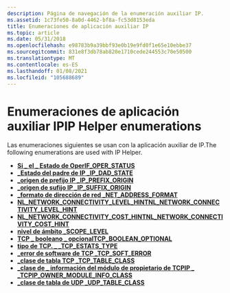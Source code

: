 ```yaml
---
description: Página de navegación de la enumeración auxiliar IP.
ms.assetid: 1c73fe50-8a0d-4462-bf8a-fc53d8153eda
title: Enumeraciones de aplicación auxiliar IP
ms.topic: article
ms.date: 05/31/2018
ms.openlocfilehash: e98783b9a39bbf93e0b19e9fd0f1e65e10ebbe37
ms.sourcegitcommit: 831e8f3db78ab820e1710cede244553c70e50500
ms.translationtype: MT
ms.contentlocale: es-ES
ms.lasthandoff: 01/08/2021
ms.locfileid: "105688689"
---
```

# <a name="ip-helper-enumerations"></a><span data-ttu-id="5d77f-103">Enumeraciones de aplicación auxiliar IP</span><span class="sxs-lookup"><span data-stu-id="5d77f-103">IP Helper enumerations</span></span>

<span data-ttu-id="5d77f-104">Las enumeraciones siguientes se usan con la aplicación auxiliar de IP.</span><span class="sxs-lookup"><span data-stu-id="5d77f-104">The following enumerations are used with IP Helper.</span></span>

- [<span data-ttu-id="5d77f-105">**Si \_ el \_ Estado de Oper**</span><span class="sxs-lookup"><span data-stu-id="5d77f-105">**IF\_OPER\_STATUS**</span></span>](/windows/desktop/api/Ifdef/ne-ifdef-if_oper_status)
- [<span data-ttu-id="5d77f-106">**\_Estado del padre de IP \_**</span><span class="sxs-lookup"><span data-stu-id="5d77f-106">**IP\_DAD\_STATE**</span></span>](/windows/desktop/api/Nldef/ne-nldef-nl_dad_state)
- [<span data-ttu-id="5d77f-107">**\_origen de prefijo IP \_**</span><span class="sxs-lookup"><span data-stu-id="5d77f-107">**IP\_PREFIX\_ORIGIN**</span></span>](/windows/desktop/api/Nldef/ne-nldef-nl_prefix_origin)
- [<span data-ttu-id="5d77f-108">**\_origen de sufijo IP \_**</span><span class="sxs-lookup"><span data-stu-id="5d77f-108">**IP\_SUFFIX\_ORIGIN**</span></span>](/windows/desktop/api/Nldef/ne-nldef-nl_suffix_origin)
- [<span data-ttu-id="5d77f-109">**\_formato de dirección de red \_**</span><span class="sxs-lookup"><span data-stu-id="5d77f-109">**NET\_ADDRESS\_FORMAT**</span></span>](/windows/desktop/api/Iphlpapi/ne-iphlpapi-net_address_format)
- [<span data-ttu-id="5d77f-110">**NL_NETWORK_CONNECTIVITY_LEVEL_HINT**</span><span class="sxs-lookup"><span data-stu-id="5d77f-110">**NL_NETWORK_CONNECTIVITY_LEVEL_HINT**</span></span>](/windows/win32/api/nldef/ne-nldef-nl_network_connectivity_level_hint)
- [<span data-ttu-id="5d77f-111">**NL_NETWORK_CONNECTIVITY_COST_HINT**</span><span class="sxs-lookup"><span data-stu-id="5d77f-111">**NL_NETWORK_CONNECTIVITY_COST_HINT**</span></span>](/windows/win32/api/nldef/ne-nldef-nl_network_connectivity_cost_hint)
- [<span data-ttu-id="5d77f-112">**nivel de ámbito \_**</span><span class="sxs-lookup"><span data-stu-id="5d77f-112">**SCOPE\_LEVEL**</span></span>](/windows/desktop/api/Ws2def/ne-ws2def-scope_level)
- [<span data-ttu-id="5d77f-113">**TCP \_ booleano \_ opcional**</span><span class="sxs-lookup"><span data-stu-id="5d77f-113">**TCP\_BOOLEAN\_OPTIONAL**</span></span>](/windows/desktop/api/Tcpestats/ne-tcpestats-tcp_boolean_optional)
- [<span data-ttu-id="5d77f-114">**tipo de TCP. \_ \_**</span><span class="sxs-lookup"><span data-stu-id="5d77f-114">**TCP\_ESTATS\_TYPE**</span></span>](/windows/desktop/api/Tcpestats/ne-tcpestats-tcp_estats_type)
- [<span data-ttu-id="5d77f-115">**\_error de software de TCP \_**</span><span class="sxs-lookup"><span data-stu-id="5d77f-115">**TCP\_SOFT\_ERROR**</span></span>](/windows/desktop/api/Tcpestats/ne-tcpestats-tcp_soft_error)
- [<span data-ttu-id="5d77f-116">**\_clase de tabla TCP \_**</span><span class="sxs-lookup"><span data-stu-id="5d77f-116">**TCP\_TABLE\_CLASS**</span></span>](/windows/desktop/api/Iprtrmib/ne-iprtrmib-tcp_table_class)
- [<span data-ttu-id="5d77f-117">**\_clase de \_ información del módulo de propietario de TCPIP \_ \_**</span><span class="sxs-lookup"><span data-stu-id="5d77f-117">**TCPIP\_OWNER\_MODULE\_INFO\_CLASS**</span></span>](/windows/desktop/api/Iprtrmib/ne-iprtrmib-tcpip_owner_module_info_class)
- [<span data-ttu-id="5d77f-118">**\_clase de tabla de UDP \_**</span><span class="sxs-lookup"><span data-stu-id="5d77f-118">**UDP\_TABLE\_CLASS**</span></span>](/windows/desktop/api/Iprtrmib/ne-iprtrmib-udp_table_class)
